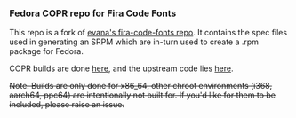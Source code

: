 ### Fedora COPR repo for Fira Code Fonts

This repo is a fork of [evana's fira-code-fonts repo](https://copr.fedorainfracloud.org/coprs/evana/fira-code-fonts). It contains the spec files used in generating an SRPM which are in-turn used to create a .rpm package for Fedora.

COPR builds are done [here](https://copr.fedorainfracloud.org/coprs/cyfrost/packages/builds/), and the upstream code lies [here](https://github.com/tonsky/FiraCode).

~~Note: Builds are only done for x86_64, other chroot environments (i368, aarch64, ppc64) are intentionally not built for. If you'd like for them to be included, please raise an issue.~~

